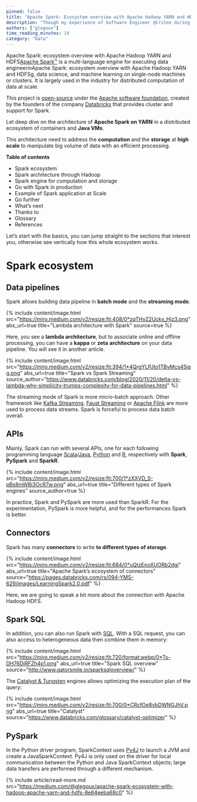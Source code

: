 ```yaml
---
pinned: false
title: "Apache Spark: Ecosystem overview with Apache Hadoop YARN and HDFS"
description: "Though my experience of Software Engineer @Criteo during several years to import and enrich e-commerce catalogs. I would like to share with a large overview how Spark works and can be used in the data Industry to manage data processing at scale."
authors: ["glegoux"]
time_reading_minutes: 10
category: "Data"
---
```


Apache Spark: ecosystem overview with Apache Hadoop YARN and HDFS[Apache Spark™](https://spark.apache.org/)  is a multi-language engine for executing data engineerinApache Spark: ecosystem overview with Apache Hadoop YARN and HDFSg, data science, and machine learning on single-node machines or clusters. It is largely used in the industry for distributed computation of data at scale.

This project is  [open-source](https://github.com/apache/spark)  under the  [Apache software foundation,](https://apache.org/)  created by the founders of the company  [Databricks](https://www.databricks.com/)  that provides cluster and support for Spark.

Let deep dive on the architecture of  **Apache Spark on YARN** in a distributed ecosystem of containers and  **Java VMs**.

This architecture need to address the  **computation**  and the  **storage**  at  **high scale**  to manipulate big volume of data with an efficient processing.

**Table of contents**

-   Spark ecosystem
-   Spark architecture through Hadoop
-   Spark engine for computation and storage
-   Go with Spark in production
-   Example of Spark application at Scale
-   Go further
-   What’s next
-   Thanks to
-   Glossary
-   References

Let’s start with the basics, you can jump straight to the sections that interest you, otherwise see vertically how this whole ecosystem works.

# Spark ecosystem

## Data pipelines

Spark allows building data pipeline in  **batch mode** and the  **streaming mode**.

{% include content/image.html
src="https://miro.medium.com/v2/resize:fit:408/0*zqTHvZ2Uckv_Hjz3.png"
abs_url=true
title="Lambda architecture with Spark"
source=true
%}

Here, you see a  **lambda architecture**, but to associate online and offline processing, you can have a  **kappa**  or  **zeta**  **architecture**  on your data pipeline. You will see it in another article.

{% include content/image.html
src="https://miro.medium.com/v2/resize:fit:394/1*4QrgYLPJto1TBvMcs45iqg.png"
abs_url=true
title="Spark vs Spark Streaming"
source_author="https://www.databricks.com/blog/2020/11/20/delta-vs-lambda-why-simplicity-trumps-complexity-for-data-pipelines.html"
%}

The streaming mode of Spark is more micro-batch approach. Other framework like  [Kafka Streaming](https://kafka.apache.org/documentation/streams/),  [Faust Streaming](https://faust-streaming.github.io/faust/)  or  [Apache Flink](https://flink.apache.org/)  are more used to process data streams. Spark is forceful to process data batch overall.

## APIs

Mainly, Spark can run with several APIs, one for each following programming language  [Scala](https://spark.apache.org/docs/latest/api/scala/org/apache/spark/index.html)/[Java](https://spark.apache.org/docs/latest/api/java/),  [Python](https://spark.apache.org/docs/latest/api/python/)  and  [R](https://spark.apache.org/docs/latest/api/R/), respectively with  **Spark**,  **PySpark**  and  **SparkR**.

{% include content/image.html
src="https://miro.medium.com/v2/resize:fit:700/1*zXXVD_S-pBs8mWBi3OcR7w.png"
abs_url=true
title="Different types of Spark engines"
source_author=true
%}

In practice, Spark and PySpark are more used than SparkR. For the experimentation, PySpark is more helpful, and for the performances Spark is better.

## Connectors

Spark has many  **connectors**  to write  **to different types of storage**.

{% include content/image.html
src="https://miro.medium.com/v2/resize:fit:684/0*uQtzEnoXUORb2dgi"
abs_url=true
title="Apache Spark’s ecosystem of connectors"
source="https://pages.databricks.com/rs/094-YMS-629/images/LearningSpark2.0.pdf"
%}

Here, we are going to speak a bit more about the connection with Apache Hadoop HDFS.

## Spark SQL

In addition, you can also run Spark with  [SQL](https://spark.apache.org/docs/latest/api/sql/). With a SQL request, you can also access to heterogeneous data then combine them in memory:

{% include content/image.html
src="https://miro.medium.com/v2/resize:fit:720/format:webp/0*Ts-DH76DiRFZh4p1.png"
abs_url=true
title="Spark SQL overview"
source="http://www.gatorsmile.io/sparksqloverview/"
%}

The  [Catalyst & Tungsten](https://www.linkedin.com/pulse/catalyst-tungsten-apache-sparks-speeding-engine-deepak-rajak/) engines allows optimizing the execution plan of the query:

{% include content/image.html
src="https://miro.medium.com/v2/resize:fit:700/0*CRcfOe8vbDWNGJhV.png"
abs_url=true
title="Catalyst"
source="https://www.databricks.com/glossary/catalyst-optimizer"
%}

## PySpark

In the Python driver program, SparkContext uses  [Py4J](https://www.py4j.org/)  to launch a JVM and create a JavaSparkContext. Py4J is only used on the driver for local communication between the Python and Java SparkContext objects; large data transfers are performed through a different mechanism.

{% include article/read-more.md
src="https://medium.com/@glegoux/apache-spark-ecosystem-with-hadoop-apache-yarn-and-hdfs-8e64eeba68c0"
%}


